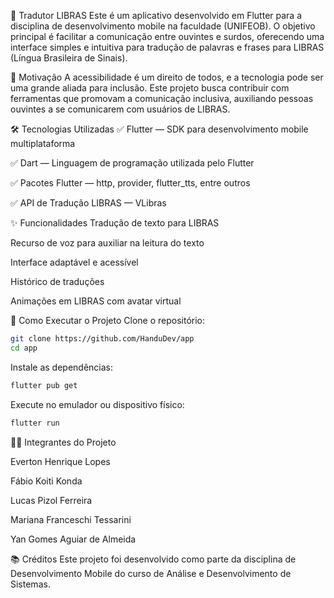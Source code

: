 📱 Tradutor LIBRAS
Este é um aplicativo desenvolvido em Flutter para a disciplina de desenvolvimento mobile na faculdade (UNIFEOB). O objetivo principal é facilitar a comunicação entre ouvintes e surdos, oferecendo uma interface simples e intuitiva para tradução de palavras e frases para LIBRAS (Língua Brasileira de Sinais).

🧠 Motivação
A acessibilidade é um direito de todos, e a tecnologia pode ser uma grande aliada para inclusão. Este projeto busca contribuir com ferramentas que promovam a comunicação inclusiva, auxiliando pessoas ouvintes a se comunicarem com usuários de LIBRAS.

🛠️ Tecnologias Utilizadas
✅ Flutter — SDK para desenvolvimento mobile multiplataforma

✅ Dart — Linguagem de programação utilizada pelo Flutter

✅ Pacotes Flutter — http, provider, flutter_tts, entre outros

✅ API de Tradução LIBRAS — VLibras

✨ Funcionalidades
Tradução de texto para LIBRAS

Recurso de voz para auxiliar na leitura do texto

Interface adaptável e acessível

Histórico de traduções

Animações em LIBRAS com avatar virtual

📲 Como Executar o Projeto
Clone o repositório:

```sh
git clone https://github.com/HanduDev/app
cd app
```

Instale as dependências:

```sh
flutter pub get
```

Execute no emulador ou dispositivo físico:

```sh
flutter run
```

👨‍💻 Integrantes do Projeto

Everton Henrique Lopes

Fábio Koiti Konda

Lucas Pizol Ferreira

Mariana Franceschi Tessarini

Yan Gomes Aguiar de Almeida

📚 Créditos
Este projeto foi desenvolvido como parte da disciplina de Desenvolvimento Mobile do curso de Análise e Desenvolvimento de Sistemas.
